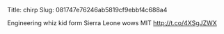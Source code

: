 Title: chirp
Slug: 081747e76246ab5819cf9ebbf4c688a4

Engineering whiz kid form Sierra Leone wows MIT <a href="http://t.co/4XSgJZWX">http://t.co/4XSgJZWX</a>
